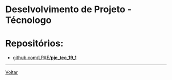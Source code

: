 # Deselvolvimento de Projeto - Técnologo

# Repositórios:
- [github.com/LPAE/**pje_tec_19_1**](https://github.com/LPAE/pje_tec_19_1)


---
[Voltar](https://lpae.github.io/)